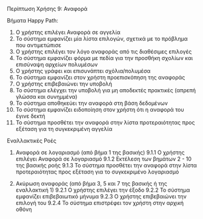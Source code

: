 Περίπτωση Χρήσης 9: Αναφορά

Βήματα Happy Path:
1.  Ο χρήστης επιλέγει Αναφορά σε αγγελία
2.  Το σύστημα εμφανίζει μία λίστα επιλογών, σχετικά με το πρόβλημα που αντιμετώπισε
3.  Ο χρήστης επιλέγει τον λόγο αναφοράς από τις διαθέσιμες επιλογές
4.  Το σύστημα εμφανίζει φόρμα με πεδία για την προσθήκη σχολίων και επισύναψη αρχείων πολυμέσων
5.  Ο χρήστης γράφει και επισυνάπτει σχόλια/πολυμέσα
6.  Το σύστημα εμφανίζει στον χρήστη προεπισκόπηση της αναφοράς 
7.  Ο χρήστης επιβεβαιώνει την υποβολή
8.  Το σύστημα ελέγχει την υποβολή για μη αποδεκτές πρακτικές (απρεπή γλώσσα και συνημμένα)
9.  Το σύστημα αποθηκεύει την αναφορά στη βάση δεδομένων
10. Το σύστημα εμφανίζει ειδοποίηση στον χρήστη ότι η αναφορά του έγινε δεκτή 
11. Το σύστημα προσθέτει την αναφορά στην λίστα προτεραιότητας προς εξέταση για τη συγκεκριμένη αγγελία

Εναλλακτικές Ροές
1. Αναφορά σε λογαριασμό (από βήμα 1 της βασικής)
9.1.1 Ο χρήστης επιλέγει Αναφορά σε λογαριασμό
9.1.2 Εκτέλεση των βημάτων 2 - 10 της βασικής ροής
9.1.3 Το σύστημα προσθέτει την αναφορά στην λίστα προτεραιότητας προς εξέταση για το συγκεκριμένο λογαριασμό 

2. Ακύρωση αναφοράς (από βήμα 3, 5 και 7 της βασικής ή της εναλλακτική 1)
9.2.1 Ο χρήστης επιλέγει την έξοδο
9.2.2 Το σύστημα εμφανίζει επιβεβαιωτικό μήνυμα
9.2.3 Ο χρήστης επιβεβαιώνει την επιλογή του
9.2.4 Το σύστημα επιστρέφει τον χρήστη στην αρχική οθόνη

